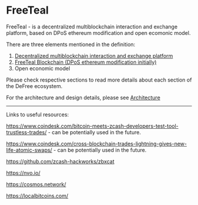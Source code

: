 # FreeTeal
FreeTeal - is a decentralized multiblockchain interaction and exchange platform, based on DPoS ethereum modification and open ecomonic model.

There are three elements mentioned in the definition:
1. [Decentralized multiblockchain interaction and exchange platform](https://github.com/defree-foundation-one/wiki/blob/master/multiblockchain_interaction_platform.md)
2. [FreeTeal Blockchain (DPoS ethereum modification initially)](https://github.com/freeteal-foundation-one/wiki/blob/master/blockchain.md)
3. Open economic model

Please check respective sections to read more details about each section of the DeFree ecosystem.

For the architecture and design details, please see [Architecture](https://github.com/freeteal-foundation-one/wiki/blob/master/architecture.md)

---


Links to useful resources:

https://www.coindesk.com/bitcoin-meets-zcash-developers-test-tool-trustless-trades/ - can be potentially used in the future.

https://www.coindesk.com/cross-blockchain-trades-lightning-gives-new-life-atomic-swaps/ - can be potentially used in the future.

https://github.com/zcash-hackworks/zbxcat

https://nvo.io/

https://cosmos.network/

https://localbitcoins.com/

